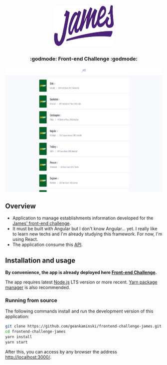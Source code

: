 <h1 align="center">
	<img
		width="191"
    height="131"
		alt="James Logo"
		src="src/assets/logo.svg">
</h1>

<h3 align="center">
	:godmode: Front-end Challenge :godmode:
</h3>

<p align="center">
	 <img src="src/assets/james_screenshot.png" alt="Screenshot" height="400"/>
</p>

## Overview

- Application to manage establishments information developed for the <a href="https://github.com/james-delivery/frontend-challenge">James' front-end challenge</a>.
- It must be built with Angular but I don't know Angular... yet. I really like to learn new techs and I'm already studying this framework. For now, I'm using React.
- The application consume this <a href="https://my-json-server.typicode.com/james-delivery/frontend-challenge">API</a>.

## Installation and usage

**By convenience, the app is already deployed here [Front-end Challenge](https://frontend-challenge-james.vercel.app/).**

The app requires latest [Node.js](https://nodejs.org/) LTS version or more recent.
[Yarn package manager](https://yarnpkg.com/) is also recommended.  

### Running from source

The following commands install and run the development version of this application:

```sh
git clone https://github.com/geankaminski/frontend-challenge-james.git
cd frontend-challenge-james
yarn install
yarn start
```

After this, you can access by any browser the address <a href="http://localhost:3000/">http://localhost:3000/</a>.





